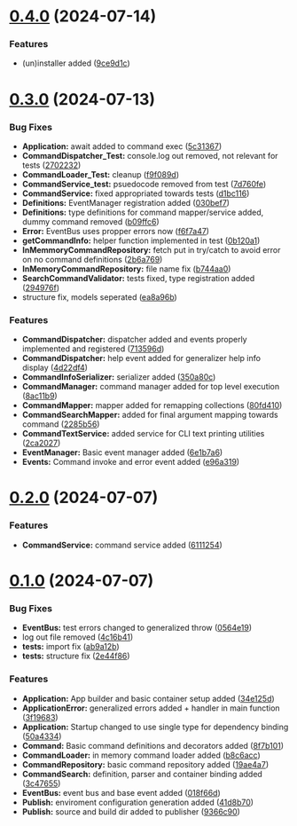 # [0.4.0](https://github.com/JannickOste/StevenCLI/compare/v0.3.0...v0.4.0) (2024-07-14)


### Features

* (un)installer added ([9ce9d1c](https://github.com/JannickOste/StevenCLI/commit/9ce9d1cf9bd890e9f840864d1f99487087638186))

# [0.3.0](https://github.com/JannickOste/StevenCLI/compare/v0.2.0...v0.3.0) (2024-07-13)


### Bug Fixes

* **Application:** await added to command exec ([5c31367](https://github.com/JannickOste/StevenCLI/commit/5c313677f6df0c200856992dc552eab19eef438b))
* **CommandDispatcher_Test:** console.log out removed, not relevant for tests ([2702232](https://github.com/JannickOste/StevenCLI/commit/270223235cf2bc87d5d9af1071ddabb6893f046d))
* **CommandLoader_Test:** cleanup ([f9f089d](https://github.com/JannickOste/StevenCLI/commit/f9f089dce6899f655ae86d733f698a817ba49c62))
* **CommandService_test:** psuedocode removed from test ([7d760fe](https://github.com/JannickOste/StevenCLI/commit/7d760fe20e018504f8d8191adcf8849d7aea6645))
* **CommandService:** fixed appropriated towards tests ([d1bc116](https://github.com/JannickOste/StevenCLI/commit/d1bc116cfb140c8307ba1b5cd50da8bb7560fd8c))
* **Definitions:** EventManager registration added ([030bef7](https://github.com/JannickOste/StevenCLI/commit/030bef734be606405793700f8fc4d1c4a2236623))
* **Definitions:** type definitions for command mapper/service added, dummy command removed ([b09ffc6](https://github.com/JannickOste/StevenCLI/commit/b09ffc60b797716d84cf36721aeb05f2e75ffdef))
* **Error:** EventBus uses propper errors now ([f6f7a47](https://github.com/JannickOste/StevenCLI/commit/f6f7a4714eb23eb1421ecddbb5a9a933f59dc3d9))
* **getCommandInfo:** helper function implemented in test ([0b120a1](https://github.com/JannickOste/StevenCLI/commit/0b120a1e73076c8280b25bbaac6d64f0bb2fb163))
* **InMemmoryCommandRepository:** fetch put in try/catch to avoid error on no command definitions ([2b6a769](https://github.com/JannickOste/StevenCLI/commit/2b6a7693f127021dc3ac7a6d2937e3a30c96ce07))
* **InMemoryCommandRepository:** file name fix ([b744aa0](https://github.com/JannickOste/StevenCLI/commit/b744aa0812acdc418a7f6d0fa609f8899684f145))
* **SearchCommandValidator:** tests fixed, type registration added ([294976f](https://github.com/JannickOste/StevenCLI/commit/294976f7312103b3aa7b68a24f865915b0e37343))
* structure fix, models seperated ([ea8a96b](https://github.com/JannickOste/StevenCLI/commit/ea8a96bccf654e258b6e6a703668b205a5379478))


### Features

* **CommandDispatcher:** dispatcher added and events properly implemented and registered ([713596d](https://github.com/JannickOste/StevenCLI/commit/713596d62c9d5f02c64379843d7ba7a2bef116b6))
* **CommandDispatcher:** help event added for generalizer help info display ([4d22df4](https://github.com/JannickOste/StevenCLI/commit/4d22df44ad281d81656a58c5fea1e7c63ead57e7))
* **CommandInfoSerializer:** serializer added ([350a80c](https://github.com/JannickOste/StevenCLI/commit/350a80c157e06010094ab683b1fc18bac92500d0))
* **CommandManager:** command manager added for top level execution ([8ac11b9](https://github.com/JannickOste/StevenCLI/commit/8ac11b91b8f215e18be9309481435b9cbfbde5e1))
* **CommandMapper:** mapper added for remapping collections ([80fd410](https://github.com/JannickOste/StevenCLI/commit/80fd4107d4a203b93e7b272f003bf9347cbf28d3))
* **CommandSearchMapper:** added for final argument mapping towards command ([2285b56](https://github.com/JannickOste/StevenCLI/commit/2285b561b04ddf502d7ecd094ca019b8ea0efb99))
* **CommandTextService:** added service for CLI text printing utilities ([2ca2027](https://github.com/JannickOste/StevenCLI/commit/2ca20275afc30bccf92cda9c10fad76cff5ecd73))
* **EventManager:** Basic event manager added ([6e1b7a6](https://github.com/JannickOste/StevenCLI/commit/6e1b7a647e2ffbfa79254d47fa1e60eb0cf967c2))
* **Events:** Command invoke and error event added ([e96a319](https://github.com/JannickOste/StevenCLI/commit/e96a31999bd0c562bcbc00660b368282cc4a6ab3))

# [0.2.0](https://github.com/JannickOste/StevenCLI/compare/v0.1.0...v0.2.0) (2024-07-07)


### Features

* **CommandService:** command service added ([6111254](https://github.com/JannickOste/StevenCLI/commit/6111254456e3b0fe058834fca2e6321e5f50774b))

# [0.1.0](https://github.com/JannickOste/StevenCLI/compare/v0.0.0...v0.1.0) (2024-07-07)


### Bug Fixes

* **EventBus:** test errors changed to generalized throw ([0564e19](https://github.com/JannickOste/StevenCLI/commit/0564e19ad6550d3a6e3afda64035ce45474c39ea))
* log out file removed ([4c16b41](https://github.com/JannickOste/StevenCLI/commit/4c16b41a79a5377831191d5f08a41e66643ff06b))
* **tests:** import fix ([ab9a12b](https://github.com/JannickOste/StevenCLI/commit/ab9a12bfcfa8ce6193c359ee5333df2f5a96135e))
* **tests:** structure fix ([2e44f86](https://github.com/JannickOste/StevenCLI/commit/2e44f8601b376d9388b0217c77c1ec51a598c264))


### Features

* **Application:** App builder and basic container setup added ([34e125d](https://github.com/JannickOste/StevenCLI/commit/34e125da6bea9d89ddfc6030115bf3613e2d4eca))
* **ApplicationError:** generalized errors added + handler in main function ([3f19683](https://github.com/JannickOste/StevenCLI/commit/3f1968351698f09c54e1b9776d74daa41bb26dbf))
* **Application:** Startup changed to use single type for dependency binding ([50a4334](https://github.com/JannickOste/StevenCLI/commit/50a4334698c9933eff9cb0d7780f7ad803bc6ca4))
* **Command:** Basic command definitions and decorators added ([8f7b101](https://github.com/JannickOste/StevenCLI/commit/8f7b101992a0b674d683d8e8c3ce9065c19da9a4))
* **CommandLoader:** in memory command loader added ([b8c6acc](https://github.com/JannickOste/StevenCLI/commit/b8c6acc4e216ee28ce13c83d077d6ccbcebef03b))
* **CommandRepository:** basic command repository added ([19ae4a7](https://github.com/JannickOste/StevenCLI/commit/19ae4a7b3a8e1f0de5cfc8d251bdbbb5c0b32b3e))
* **CommandSearch:** definition, parser and container binding added ([3c47655](https://github.com/JannickOste/StevenCLI/commit/3c4765537732b1542822bbeb62b7da07d065b0ab))
* **EventBus:** event bus and base event added ([018f66d](https://github.com/JannickOste/StevenCLI/commit/018f66dadc9a0b221add5f2f358a41bbee12c1fa))
* **Publish:** enviroment configuration generation added ([41d8b70](https://github.com/JannickOste/StevenCLI/commit/41d8b70e7988c5e2911278a56e2820144318db44))
* **Publish:** source and build dir added to publisher ([9366c90](https://github.com/JannickOste/StevenCLI/commit/9366c9008410e9971154abacd8f0f51b3e41f609))
